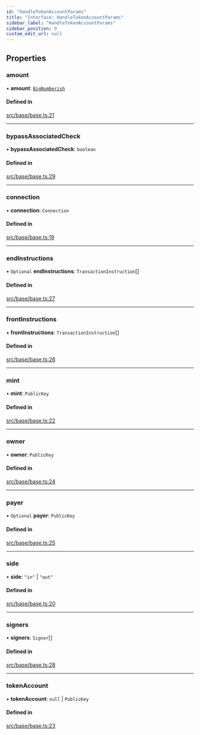```yaml
---
id: "HandleTokenAccountParams"
title: "Interface: HandleTokenAccountParams"
sidebar_label: "HandleTokenAccountParams"
sidebar_position: 0
custom_edit_url: null
---
```


## Properties

### amount

• **amount**: [`BigNumberish`](../modules.md#bignumberish)

#### Defined in

[src/base/base.ts:21](https://github.com/alpha-defi/raydium-sdk/blob/108ded9/src/base/base.ts#L21)

___

### bypassAssociatedCheck

• **bypassAssociatedCheck**: `boolean`

#### Defined in

[src/base/base.ts:29](https://github.com/alpha-defi/raydium-sdk/blob/108ded9/src/base/base.ts#L29)

___

### connection

• **connection**: `Connection`

#### Defined in

[src/base/base.ts:19](https://github.com/alpha-defi/raydium-sdk/blob/108ded9/src/base/base.ts#L19)

___

### endInstructions

• `Optional` **endInstructions**: `TransactionInstruction`[]

#### Defined in

[src/base/base.ts:27](https://github.com/alpha-defi/raydium-sdk/blob/108ded9/src/base/base.ts#L27)

___

### frontInstructions

• **frontInstructions**: `TransactionInstruction`[]

#### Defined in

[src/base/base.ts:26](https://github.com/alpha-defi/raydium-sdk/blob/108ded9/src/base/base.ts#L26)

___

### mint

• **mint**: `PublicKey`

#### Defined in

[src/base/base.ts:22](https://github.com/alpha-defi/raydium-sdk/blob/108ded9/src/base/base.ts#L22)

___

### owner

• **owner**: `PublicKey`

#### Defined in

[src/base/base.ts:24](https://github.com/alpha-defi/raydium-sdk/blob/108ded9/src/base/base.ts#L24)

___

### payer

• `Optional` **payer**: `PublicKey`

#### Defined in

[src/base/base.ts:25](https://github.com/alpha-defi/raydium-sdk/blob/108ded9/src/base/base.ts#L25)

___

### side

• **side**: ``"in"`` \| ``"out"``

#### Defined in

[src/base/base.ts:20](https://github.com/alpha-defi/raydium-sdk/blob/108ded9/src/base/base.ts#L20)

___

### signers

• **signers**: `Signer`[]

#### Defined in

[src/base/base.ts:28](https://github.com/alpha-defi/raydium-sdk/blob/108ded9/src/base/base.ts#L28)

___

### tokenAccount

• **tokenAccount**: ``null`` \| `PublicKey`

#### Defined in

[src/base/base.ts:23](https://github.com/alpha-defi/raydium-sdk/blob/108ded9/src/base/base.ts#L23)
